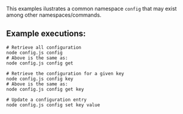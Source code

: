 This examples ilustrates a common namespace `config` that may exist among other namespaces/commands.

## Example executions:

```shell
# Retrieve all configuration
node config.js config
# Above is the same as:
node config.js config get

# Retrieve the configuration for a given key
node config.js config key
# Above is the same as:
node config.js config get key

# Update a configuration entry
node config.js config set key value
```
